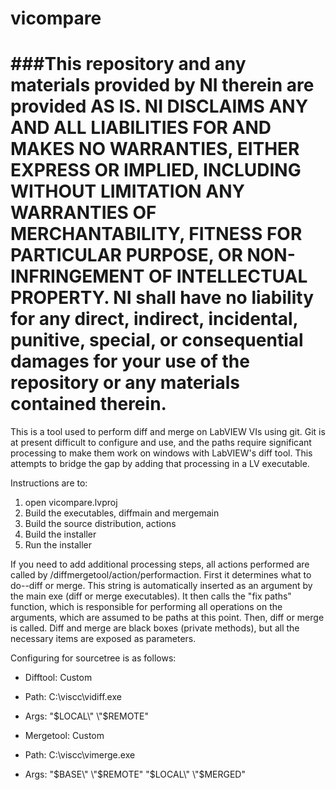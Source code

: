 vicompare
================
###This repository and any materials provided by NI therein are provided AS IS. NI DISCLAIMS ANY AND ALL LIABILITIES FOR AND MAKES NO WARRANTIES, EITHER EXPRESS OR IMPLIED, INCLUDING WITHOUT LIMITATION ANY WARRANTIES OF MERCHANTABILITY, FITNESS FOR  PARTICULAR PURPOSE, OR NON-INFRINGEMENT OF INTELLECTUAL PROPERTY. NI shall have no liability for any direct, indirect, incidental, punitive, special, or consequential damages for your use of the repository or any materials contained therein. 
================

This is a tool used to perform diff and merge on LabVIEW VIs using git. Git is at present difficult to configure and use, and the paths require significant processing to make them work on windows with LabVIEW's diff tool. This attempts to bridge the gap by adding that processing in a LV executable.

Instructions are to:

1. open vicompare.lvproj
2. Build the executables, diffmain and mergemain
3. Build the source distribution, actions
4. Build the installer
5. Run the installer


If you need to add additional processing steps, all actions performed are called by <project>/diffmergetool/action/performaction. First it determines what to do--diff or merge. This string is automatically inserted as an argument by the main exe (diff or merge executables). It then calls the "fix paths" function, which is responsible for performing all operations on the arguments, which are assumed to be paths at this point. Then, diff or merge is called. Diff and merge are black boxes (private methods), but all the necessary items are exposed as parameters.


Configuring for sourcetree is as follows:

- Difftool: Custom
- Path: C:\viscc\vidiff.exe
- Args: \"$LOCAL\" \"$REMOTE\"

- Mergetool: Custom
- Path: C:\viscc\vimerge.exe
- Args: \"$BASE\" \"$REMOTE\" \"$LOCAL\" \"$MERGED\"
